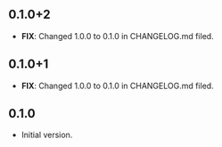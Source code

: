 ## 0.1.0+2

 - **FIX**: Changed 1.0.0 to 0.1.0 in CHANGELOG.md filed.

## 0.1.0+1

 - **FIX**: Changed 1.0.0 to 0.1.0 in CHANGELOG.md filed.

## 0.1.0

- Initial version.
